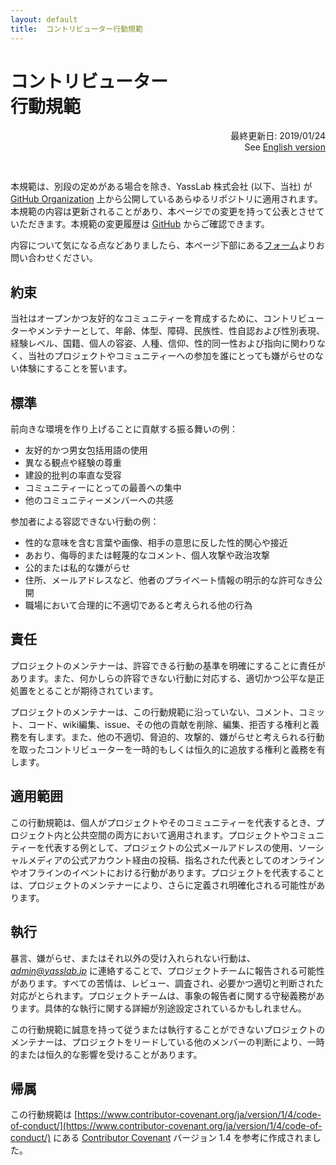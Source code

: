 ```yaml
---
layout: default
title:  コントリビューター行動規範
---
```


# コントリビューター<br class="ignore-sp">行動規範

<div align="right" style="padding-bottom: 30px;">
  最終更新日: 2019/01/24<br />
  See <a href="/en/code-of-conduct">English version</a>
</div>

本規範は、別段の定めがある場合を除き、YassLab 株式会社 (以下、当社) が [GitHub Organization](https://github.com/yasslab) 上から公開しているあらゆるリポジトリに適用されます。本規範の内容は更新されることがあり、本ページでの変更を持って公表とさせていただきます。本規範の変更履歴は [GitHub](https://github.com/yasslab/yasslab.github.io/commits/main/js/code-of-conduct/index.md) からご確認できます。

内容について気になる点などありましたら、本ページ下部にある[フォーム](#contact)よりお問い合わせください。

## 約束

当社はオープンかつ友好的なコミュニティーを育成するために、コントリビューターやメンテナーとして、年齢、体型、障碍、民族性、性自認および性別表現、経験レベル、国籍、個人の容姿、人種、信仰、性的同一性および指向に関わりなく、当社のプロジェクトやコミュニティーへの参加を誰にとっても嫌がらせのない体験にすることを誓います。

## 標準

前向きな環境を作り上げることに貢献する振る舞いの例：

* 友好的かつ男女包括用語の使用
* 異なる観点や経験の尊重
* 建設的批判の率直な受容
* コミュニティーにとっての最善への集中
* 他のコミュニティーメンバーへの共感

参加者による容認できない行動の例：

* 性的な意味を含む言葉や画像、相手の意思に反した性的関心や接近
* あおり、侮辱的または軽蔑的なコメント、個人攻撃や政治攻撃
* 公的または私的な嫌がらせ
* 住所、メールアドレスなど、他者のプライベート情報の明示的な許可なき公開
* 職場において合理的に不適切であると考えられる他の行為

## 責任

プロジェクトのメンテナーは、許容できる行動の基準を明確にすることに責任があります。また、何かしらの許容できない行動に対応する、適切かつ公平な是正処置をとることが期待されています。

プロジェクトのメンテナーは、この行動規範に沿っていない、コメント、コミット、コード、wiki編集、issue、その他の貢献を削除、編集、拒否する権利と義務を有します。また、他の不適切、脅迫的、攻撃的、嫌がらせと考えられる行動を取ったコントリビューターを一時的もしくは恒久的に追放する権利と義務を有します。

## 適用範囲

この行動規範は、個人がプロジェクトやそのコミュニティーを代表するとき、プロジェクト内と公共空間の両方において適用されます。プロジェクトやコミュニティーを代表する例として、プロジェクトの公式メールアドレスの使用、ソーシャルメディアの公式アカウント経由の投稿、指名された代表としてのオンラインやオフラインのイベントにおける行動があります。プロジェクトを代表することは、プロジェクトのメンテナーにより、さらに定義され明確化される可能性があります。

## 執行

暴言、嫌がらせ、またはそれ以外の受け入れられない行動は、*admin@yasslab.jp* に連絡することで、プロジェクトチームに報告される可能性があります。すべての苦情は、レビュー、調査され、必要かつ適切と判断された対応がとられます。プロジェクトチームは、事象の報告者に関する守秘義務があります。具体的な執行に関する詳細が別途設定されているかもしれません。

この行動規範に誠意を持って従うまたは執行することができないプロジェクトのメンテナーは、プロジェクトをリードしている他のメンバーの判断により、一時的または恒久的な影響を受けることがあります。

## 帰属

この行動規範は
[https://www.contributor-covenant.org/ja/version/1/4/code-of-conduct/](https://www.contributor-covenant.org/ja/version/1/4/code-of-conduct/) にある
[Contributor Covenant][homepage] バージョン 1.4 を参考に作成されました。

[homepage]: https://www.contributor-covenant.org

<br /><br />

<div id="contact"></div>
